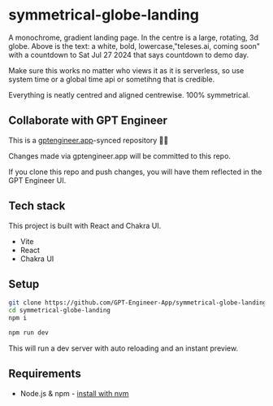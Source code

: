 # symmetrical-globe-landing

A monochrome, gradient landing page. In the centre is a large, rotating, 3d globe. Above is the text: a white, bold, lowercase,"teleses.ai, coming soon" with a countdown to Sat Jul 27 2024 that says countdown to demo day. 

Make sure this works no matter who views it as it is serverless, so use system time or a global time api or sometihng that is credible.

Everything is neatly centred and aligned centrewise. 100% symmetrical.

## Collaborate with GPT Engineer

This is a [gptengineer.app](https://gptengineer.app)-synced repository 🌟🤖

Changes made via gptengineer.app will be committed to this repo.

If you clone this repo and push changes, you will have them reflected in the GPT Engineer UI.

## Tech stack

This project is built with React and Chakra UI.

- Vite
- React
- Chakra UI

## Setup

```sh
git clone https://github.com/GPT-Engineer-App/symmetrical-globe-landing.git
cd symmetrical-globe-landing
npm i
```

```sh
npm run dev
```

This will run a dev server with auto reloading and an instant preview.

## Requirements

- Node.js & npm - [install with nvm](https://github.com/nvm-sh/nvm#installing-and-updating)

